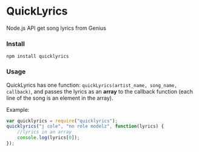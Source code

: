 # QuickLyrics
Node.js API get song lyrics from Genius

### Install
`npm install quicklyrics`

### Usage
QuickLyrics has one function: `quickLyrics(artist_name, song_name, callback)`, and passes the lyrics as an **array** to the callback function (each line of the song is an element in the array).

Example:
```javascript
var quicklyrics = require("quicklyrics");
quicklyrics("j cole", "no role modelz", function(lyrics) {
    //lyrics in an array
    console.log(lyrics[0]);
});
```

